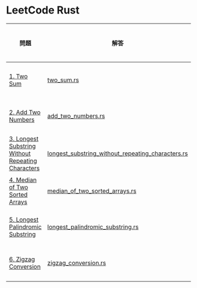 # LeetCode Rust

| 問題 | 解答 | 実行時間 |
| ---- | ---- | -------- |
| [1. Two Sum](https://leetcode.com/problems/two-sum/description/) | [two_sum.rs](two_sum.rs) | 0 ミリ秒 |
| [2. Add Two Numbers](https://leetcode.com/problems/add-two-numbers/description/) | [add_two_numbers.rs](add_two_numbers.rs) | 4 ミリ秒 |
| [3. Longest Substring Without Repeating Characters](https://leetcode.com/problems/longest-substring-without-repeating-characters/description/) | [longest_substring_without_repeating_characters.rs](longest_substring_without_repeating_characters.rs) | 4 ミリ秒 |
| [4. Median of Two Sorted Arrays](https://leetcode.com/problems/median-of-two-sorted-arrays/description/) | [median_of_two_sorted_arrays.rs](median_of_two_sorted_arrays.rs) | 0 ミリ秒 |
| [5. Longest Palindromic Substring](https://leetcode.com/problems/longest-palindromic-substring/) | [longest_palindromic_substring.rs](longest_palindromic_substring.rs) | 6 ミリ秒 |
| [6. Zigzag Conversion](https://leetcode.com/problems/zigzag-conversion/description/) | [zigzag_conversion.rs](zigzag_conversion.rs) | 14 ミリ秒 |
